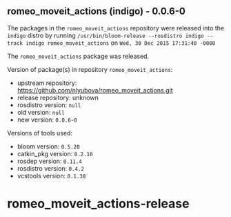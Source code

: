 ## romeo_moveit_actions (indigo) - 0.0.6-0

The packages in the `romeo_moveit_actions` repository were released into the `indigo` distro by running `/usr/bin/bloom-release --rosdistro indigo --track indigo romeo_moveit_actions` on `Wed, 30 Dec 2015 17:31:40 -0000`

The `romeo_moveit_actions` package was released.

Version of package(s) in repository `romeo_moveit_actions`:
- upstream repository: https://github.com/nlyubova/romeo_moveit_actions.git
- release repository: unknown
- rosdistro version: `null`
- old version: `null`
- new version: `0.0.6-0`

Versions of tools used:
- bloom version: `0.5.20`
- catkin_pkg version: `0.2.10`
- rosdep version: `0.11.4`
- rosdistro version: `0.4.2`
- vcstools version: `0.1.38`


# romeo_moveit_actions-release
